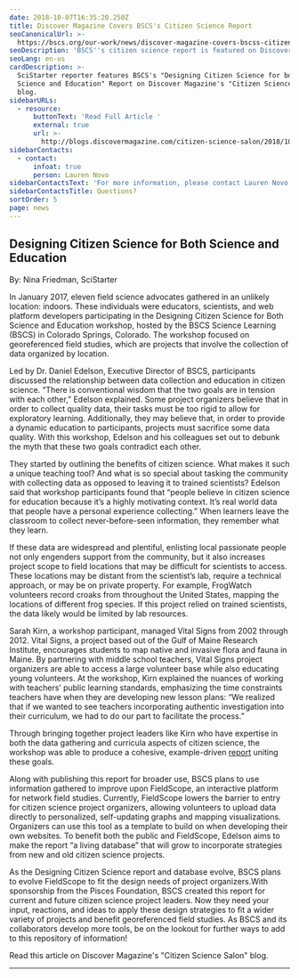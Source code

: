 ```yaml
---
date: 2018-10-07T16:35:20.250Z
title: Discover Magazine Covers BSCS's Citizen Science Report
seoCanonicalUrl: >-
  https://bscs.org/our-work/news/discover-magazine-covers-bscss-citizen-science-report
seoDescription: 'BSCS''s citizen science report is featured on Discover Magazine blog. '
seoLang: en-us
cardDescription: >-
  SciStarter reporter features BSCS's "Designing Citizen Science for both
  Science and Education" Report on Discover Magazine's "Citizen Science Salon"
  blog. 
sidebarURLs:
  - resource:
      buttonText: 'Read Full Article '
      external: true
      url: >-
        http://blogs.discovermagazine.com/citizen-science-salon/2018/10/07/designing-citizen-science-for-both-science-and-education/#.XLn4-6eZOL8
sidebarContacts:
  - contact:
      infoat: true
      person: Lauren Novo
sidebarContactsText: 'For more information, please contact Lauren Novo.'
sidebarContactsTitle: Questions?
sortOrder: 5
page: news
---
```

## Designing Citizen Science for Both Science and Education

By: Nina Friedman, SciStarter

In January 2017, eleven field science advocates gathered in an unlikely location: indoors. These individuals were educators, scientists, and web platform developers participating in the Designing Citizen Science for Both Science and Education workshop, hosted by the BSCS Science Learning (BSCS) in Colorado Springs, Colorado. The workshop focused on georeferenced field studies, which are projects that involve the collection of data organized by location.

Led by Dr. Daniel Edelson, Executive Director of BSCS, participants discussed the relationship between data collection and education in citizen science. “There is conventional wisdom that the two goals are in tension with each other,” Edelson explained. Some project organizers believe that in order to collect quality data, their tasks must be too rigid to allow for exploratory learning. Additionally, they may believe that, in order to provide a dynamic education to participants, projects must sacrifice some data quality. With this workshop, Edelson and his colleagues set out to debunk the myth that these two goals contradict each other.

They started by outlining the benefits of citizen science. What makes it such a unique teaching tool? And what is so special about tasking the community with collecting data as opposed to leaving it to trained scientists? Edelson said that workshop participants found that “people believe in citizen science for education because it’s a highly motivating context. It’s real world data that people have a personal experience collecting.” When learners leave the classroom to collect never-before-seen information, they remember what they learn.

If these data are widespread and plentiful, enlisting local passionate people not only engenders support from the community, but it also increases project scope to field locations that may be difficult for scientists to access. These locations may be distant from the scientist’s lab, require a technical approach, or may be on private property. For example, FrogWatch volunteers record croaks from throughout the United States, mapping the locations of different frog species. If this project relied on trained scientists, the data likely would be limited by lab resources.

Sarah Kirn, a workshop participant, managed Vital Signs from 2002 through 2012. Vital Signs, a project based out of the Gulf of Maine Research Institute,  encourages students to map native and invasive flora and fauna in Maine. By partnering with middle school teachers, Vital Signs project organizers are able to access a large volunteer base while also educating young volunteers. At the workshop, Kirn explained the nuances of working with teachers’ public learning standards, emphasizing the time constraints teachers have when they are developing new lesson plans: “We realized that if we wanted to see teachers incorporating authentic investigation into their curriculum, we had to do our part to facilitate the process.”

Through bringing together project leaders like Kirn who have expertise in both the data gathering and curricula aspects of citizen science, the workshop was able to produce a cohesive, example-driven [report](https://bscs.org/resources/reports/designing-citizen-science-for-both-science-and-education-a-workshop-report) uniting these goals.

Along with publishing this report for broader use, BSCS plans to use information gathered to improve upon FieldScope, an interactive platform for network field studies. Currently, FieldScope lowers the barrier to entry for citizen science project organizers, allowing volunteers to upload data directly to personalized, self-updating graphs and mapping visualizations. Organizers can use this tool as a template to build on when developing their own websites. To benefit both the public and FieldScope, Edelson aims to make the report “a living database” that will grow to incorporate strategies from new and old citizen science projects.

As the Designing Citizen Science report and database evolve, BSCS plans to evolve FieldScope to fit the design needs of project organizers.With sponsorship from the Pisces Foundation, BSCS created this report for current and future citizen science project leaders. Now they need your input, reactions, and ideas to apply these design strategies to fit a wider variety of projects and benefit georeferenced field studies. As BSCS and its collaborators develop more tools, be on the lookout for further ways to add to this repository of information!

Read this article on Discover Magazine's "Citizen Science Salon" blog.

- - -

